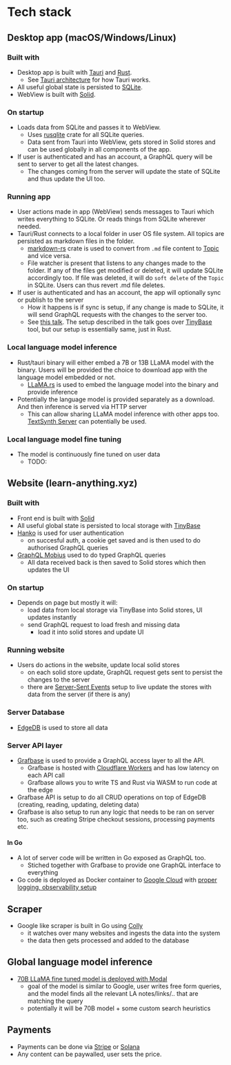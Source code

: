 # Tech stack

## Desktop app (macOS/Windows/Linux)

### Built with

- Desktop app is built with [Tauri](https://tauri.app/) and [Rust](https://www.rust-lang.org).
  - See [Tauri architecture](https://tauri.app/v1/references/architecture/) for how Tauri works.
- All useful global state is persisted to [SQLite](https://www.sqlite.org/index.html).
- WebView is built with [Solid](https://www.solidjs.com/).

### On startup

- Loads data from SQLite and passes it to WebView.
  - Uses [rusqlite](https://github.com/rusqlite/rusqlite) crate for all SQLite queries.
  - Data sent from Tauri into WebView, gets stored in Solid stores and can be used globally in all components of the app.
- If user is authenticated and has an account, a GraphQL query will be sent to server to get all the latest changes.
  - The changes coming from the server will update the state of SQLite and thus update the UI too.

### Running app

- User actions made in app (WebView) sends messages to Tauri which writes everything to SQLite. Or reads things from SQLite wherever needed.
- Tauri/Rust connects to a local folder in user OS file system. All topics are persisted as markdown files in the folder.
  - [markdown-rs](https://github.com/wooorm/markdown-rs) crate is used to convert from `.md` file content to [Topic](topic.md) and vice versa.
  - File watcher is present that listens to any changes made to the folder. If any of the files get modified or deleted, it will update SQLite accordingly too. If file was deleted, it will do `soft delete` of the `Topic` in SQLite. Users can thus revert .md file deletes.
- If user is authenticated and has an account, the app will optionally sync or publish to the server
  - How it happens is if sync is setup, if any change is made to SQLite, it will send GraphQL requests with the changes to the server too.
  - See [this talk](https://www.youtube.com/watch?v=35Q8B3uq9Us&t=1015s). The setup described in the talk goes over [TinyBase](https://tinybase.org/) tool, but our setup is essentially same, just in Rust.

### Local language model inference

- Rust/tauri binary will either embed a 7B or 13B LLaMA model with the binary. Users will be provided the choice to download app with the language model embedded or not.
  - [LLaMA.rs](https://news.ycombinator.com/item?id=35171527) is used to embed the language model into the binary and provide inference
- Potentially the language model is provided separately as a download. And then inference is served via HTTP server
  - This can allow sharing LLaMA model inference with other apps too. [TextSynth Server](https://bellard.org/ts_server/) can potentially be used.

### Local language model fine tuning

- The model is continuously fine tuned on user data
  - TODO:

## Website (learn-anything.xyz)

### Built with

- Front end is built with [Solid](https://www.solidjs.com/)
- All useful global state is persisted to local storage with [TinyBase](https://tinybase.org/)
- [Hanko](https://www.hanko.io/) is used for user authentication
  - on succesful auth, a cookie get saved and is then used to do authorised GraphQL queries
- [GraphQL Mobius](https://github.com/SaltyAom/mobius) used to do typed GraphQL queries
  - All data received back is then saved to Solid stores which then updates the UI

### On startup

- Depends on page but mostly it will:
  - load data from local storage via TinyBase into Solid stores, UI updates instantly
  - send GraphQL request to load fresh and missing data
    - load it into solid stores and update UI

### Running website

- Users do actions in the website, update local solid stores
  - on each solid store update, GraphQL request gets sent to persist the changes to the server
  - there are [Server-Sent Events](https://grafbase.com/blog/building-realtime-apps-with-server-sent-events-and-graphql) setup to live update the stores with data from the server (if there is any)

### Server Database

- [EdgeDB](https://www.edgedb.com/) is used to store all data

### Server API layer

- [Grafbase](https://grafbase.com/) is used to provide a GraphQL access layer to all the API.
  - Grafbase is hosted with [Cloudflare Workers](https://workers.cloudflare.com/) and has low latency on each API call
  - Grafbase allows you to write TS and Rust via WASM to run code at the edge
- Grafbase API is setup to do all CRUD operations on top of EdgeDB (creating, reading, updating, deleting data)
- Grafbase is also setup to run any logic that needs to be ran on server too, such as creating Stripe checkout sessions, processing payments etc.

#### In Go

- A lot of server code will be written in Go exposed as GraphQL too.
  - Stiched together with Grafbase to provide one GraphQL interface to everything
- Go code is deployed as Docker container to [Google Cloud](https://cloud.google.com) with [proper logging, observability setup](https://twitter.com/nicoritschel/status/1690505240582422528?s=20)

## Scraper

- Google like scraper is built in Go using [Colly](https://github.com/gocolly/colly)
  - it watches over many websites and ingests the data into the system
  - the data then gets processed and added to the database

## Global language model inference

- [70B LLaMA fine tuned model is deployed with Modal](https://modal.com/docs/guide/ex/vllm_inference)
  - goal of the model is similar to Google, user writes free form queries, and the model finds all the relevant LA notes/links/.. that are matching the query
  - potentially it will be 70B model + some custom search heuristics

## Payments

- Payments can be done via [Stripe](https://stripe.com/en-gb-nl) or [Solana](https://solana.com/)
- Any content can be paywalled, user sets the price.
